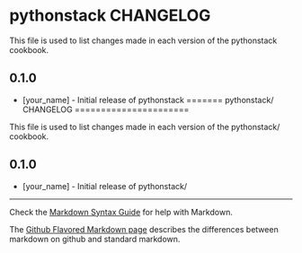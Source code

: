 pythonstack CHANGELOG
=====================

This file is used to list changes made in each version of the pythonstack cookbook.

0.1.0
-----
- [your_name] - Initial release of pythonstack
=======
pythonstack/ CHANGELOG
======================

This file is used to list changes made in each version of the pythonstack/ cookbook.

0.1.0
-----
- [your_name] - Initial release of pythonstack/

- - -
Check the [Markdown Syntax Guide](http://daringfireball.net/projects/markdown/syntax) for help with Markdown.

The [Github Flavored Markdown page](http://github.github.com/github-flavored-markdown/) describes the differences between markdown on github and standard markdown.
